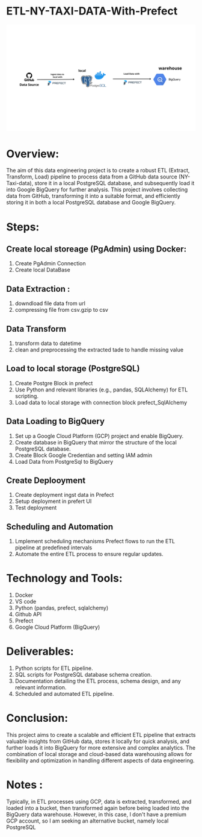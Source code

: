 # ETL-NY-TAXI-DATA-With-Prefect

![](https://github.com/Ujeeg/ETL-NY-TAXI-DATA-With-Prefect/blob/e07e15bf5b7c8831409997ab68145e6487a89cfa/Picture/Data%20Source.png)


# Overview:

The aim of this data engineering project is to create a robust ETL (Extract, Transform, Load) pipeline to process data from a GitHub data source (NY-Taxi-data), store it in a local PostgreSQL database, and subsequently load it into Google BigQuery for further analysis. This project involves collecting data from GitHub, transforming it into a suitable format, and efficiently storing it in both a local PostgreSQL database and Google BigQuery.



# Steps:

## Create local storeage (PgAdmin) using Docker:
1. Create PgAdmin Connection
2. Create local DataBase
   
## Data Extraction :
1. downdload file data from url
2. compressing file from csv.gzip to csv

## Data Transform
1. transform data to datetime
2. clean and preprocessing the extracted tade to handle missing value

## Load to local storage (PostgreSQL)
1. Create Postgre Block in prefect
2. Use Python and relevant libraries (e.g., pandas, SQLAlchemy) for ETL scripting.
3. Load data to local storage with connection block prefect_SqlAlchemy

## Data Loading to BigQuery
1. Set up a Google Cloud Platform (GCP) project and enable BigQuery.
2. Create database in BigQuery that mirror the structure of the local PostgreSQL database.
3. Create Block Google Credentian and setting IAM admin
4. Load Data from PostgreSql to BigQuery

## Create Deplooyment
1. Create deployment ingst data in Prefect
2. Setup deployment in prefert UI
3. Test deployment

## Scheduling and Automation
1. Lmplement scheduling mechanisms  Prefect flows to run the ETL pipeline at predefined intervals
2. Automate the entire ETL process to ensure regular updates.

# Technology and Tools:
1. Docker
2. VS code
3. Python (pandas, prefect, sqlalchemy)
4. Github API
5. Prefect
6. Google Cloud Platform (BigQuery)

# Deliverables:
1. Python scripts for ETL pipeline.
2. SQL scripts for PostgreSQL database schema creation.
3. Documentation detailing the ETL process, schema design, and any relevant information.
4. Scheduled and automated ETL pipeline.

# Conclusion:
This project aims to create a scalable and efficient ETL pipeline that extracts valuable insights from GitHub data, stores it locally for quick analysis, and further loads it into BigQuery for more extensive and complex analytics. The combination of local storage and cloud-based data warehousing allows for flexibility and optimization in handling different aspects of data engineering. 

# Notes :
Typically, in ETL processes using GCP, data is extracted, transformed, and loaded into a bucket, then transformed again before being loaded into the BigQuery data warehouse. However, in this case, I don't have a premium GCP account, so I am seeking an alternative bucket, namely local PostgreSQL

   
